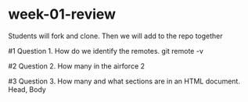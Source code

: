 # week-01-review
Students will fork and clone. Then we will add to the repo together

#1 Question 1. How do we identify the remotes. 
git remote -v

#2 Question 2. How many in the airforce
2

#3 Question 3. How many and what sections are in an HTML document. 
Head, Body
